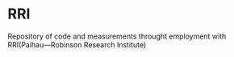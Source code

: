 # RRI
Repository of code and measurements throught employment with RRI(Paihau—Robinson Research Institute)